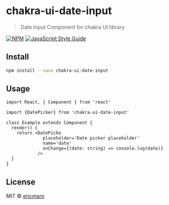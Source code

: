 # chakra-ui-date-input

> Date Input Component for chakra UI library

[![NPM](https://img.shields.io/npm/v/chakra-ui-date-input.svg)](https://www.npmjs.com/package/chakra-ui-date-input) [![JavaScript Style Guide](https://img.shields.io/badge/code_style-standard-brightgreen.svg)](https://standardjs.com)

## Install

```bash
npm install --save chakra-ui-date-input
```

## Usage

```tsx
import React, { Component } from 'react'

import {DatePicker} from 'chakra-ui-date-input'

class Example extends Component {
  render() {
    return <DatePicke
              placeholder='Date picker placeholder'
              name='date'
              onChange={(date: string) => console.log(date)}
            />
  }
}
```

## License

MIT © [ericmaro](https://github.com/ericmaro)
